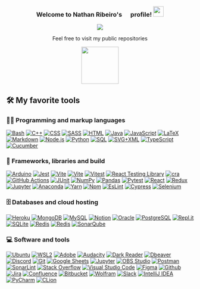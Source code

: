 <h3 align="center">
  Welcome to Nathan Ribeiro's
  <img src="https://flagicons.lipis.dev/flags/4x3/br.svg" width="15"> 
  profile!
  <img src="https://media.giphy.com/media/hvRJCLFzcasrR4ia7z/giphy.gif" width="28">
</h3>

<!-- Typing SVG by DenverCoder1 - https://github.com/DenverCoder1/readme-typing-svg -->
<p align="center">
  <a href="https://github.com/DenverCoder1/readme-typing-svg"><img src="https://readme-typing-svg.demolab.com/?lines=Software Development;Test Driven Development;Clean Code;Always%20Learning%20New%20Things💡;Simplicity%20Is%20The%20Ultimate %20Sophistication&font=Fira%20Code&center=true&width=600&height=45&color=50C878&vCenter=true&size=22&pause=1000"></a>
</p>

<p align="center">
Feel free to visit my public repositories  
</p>

<p align="center">
<img src="https://media0.giphy.com/media/nJ2UiWBL5UyX6anGIN/giphy.gif?cid=ecf05e47uxrrom1nw2w9fubcf49f27dxhssm9didirwcdvbx&rid=giphy.gif&ct=s" width="100">
</p>

## 🛠️ My favorite tools

### 👨‍💻 Programming and markup languages

<p>
 <a href="#"><img alt="Bash" src="https://img.shields.io/badge/Bash-121011.svg?logo=gnu-bash&logoColor=white"></a>
<a href="#"><img alt="C++" src="https://custom-icon-badges.demolab.com/badge/C++-9C033A.svg?logo=cpp2&logoColor=white"></a>
<a href="#"><img alt="CSS" src="https://img.shields.io/badge/CSS-1572B6.svg?logo=css3&logoColor=white"></a>
  <a href="#"><img alt="SASS" src="https://img.shields.io/badge/SASS-CF649A.svg?logo=sass&logoColor=white"></a>
  <a href="#"><img alt="HTML" src="https://img.shields.io/badge/HTML-E34F26.svg?logo=html5&logoColor=white"></a>
    <a href="#"><img alt="Java" src="https://custom-icon-badges.demolab.com/badge/Java-007396.svg?logo=java&logoColor=white"></a>
   <a href="#"><img alt="JavaScript" src="https://img.shields.io/badge/JavaScript-F7DF1E.svg?logo=javascript&logoColor=black"></a>
   <a href="#"><img alt="LaTeX" src="https://img.shields.io/badge/LaTeX-008080.svg?logo=LaTeX&logoColor=white"></a>
   <a href="#"><img alt="Markdown" src="https://img.shields.io/badge/Markdown-000000.svg?logo=markdown&logoColor=white"></a>
   <a href="#"><img alt="Node.js" src="https://img.shields.io/badge/Node.js-43853D.svg?logo=node.js&logoColor=white"></a>
   <a href="#"><img alt="Python" src="https://img.shields.io/badge/Python-14354C.svg?logo=python&logoColor=white"></a>
    <a href="#"><img alt="SQL" src="https://custom-icon-badges.demolab.com/badge/SQL-025E8C.svg?logo=database&logoColor=white"></a>
  <a href="#"><img alt="SVG+XML" src="https://img.shields.io/badge/SVG%2BXML-e0982c.svg?logo=svg&logoColor=white"></a>
   <a href="#"><img alt="TypeScript" src="https://img.shields.io/badge/TypeScript-007ACC.svg?logo=typescript&logoColor=white"></a>
     <a href="#"><img alt="Cucumber" src="https://img.shields.io/static/v1?message=Cucumber&logo=Cucumber&labelColor=23D96C&color=23D96C&logoColor=white&label=%20&style=plastic"></a>
</p>

### 🧰 Frameworks, libraries and build

<p>
    <a href="#"><img alt="Arduino" src="https://img.shields.io/badge/-Arduino-00979D?logo=Arduino&logoColor=white"></a>
    <a href="#"><img alt="Jest" src="https://img.shields.io/badge/-Jest-99425B?logo=Jest&logoColor=white"></a>
      <a href="#"><img alt="Vite" src="https://img.shields.io/badge/-Vite-916BFE?logo=Vite&logoColor=white"></a>
        <a href="#"><img alt="Vite" src="https://img.shields.io/badge/-Conventional Commits-FB5E80?logo=conventionalcommits&logoColor=white"></a>
        <a href="#"><img alt="Vitest" src="https://img.shields.io/badge/-Vitest-729B1B?logo=Vitest&logoColor=white"></a>
      <a href="#"><img alt="React Testing Library" src="https://img.shields.io/badge/-React Testing Library-F84241?logo=testing-library&logoColor=white"></a>
        <a href="#"><img alt="cra" src="https://img.shields.io/badge/-CRA-09D3AC?logo=create-react-app&logoColor=white"></a>
    <a href="#"><img alt="GitHub Actions" src="https://img.shields.io/badge/GitHub%20Actions-2671E5.svg?logo=github%20actions&logoColor=white"></a>
    <a href="#"><img alt="JUnit" src="https://custom-icon-badges.demolab.com/badge/JUnit-25A162.svg?logo=check-circle&logoColor=white"></a>
    <a href="#"><img alt="NumPy" src="https://img.shields.io/badge/Numpy-013243.svg?logo=numpy&logoColor=white"></a>
    <a href="#"><img alt="Pandas" src="https://img.shields.io/badge/Pandas-150458.svg?logo=pandas&logoColor=white"></a>
    <a href="#"><img alt="Pytest" src="https://img.shields.io/badge/Pytest-0A9EDC.svg?logo=pytest&logoColor=white"></a>
    <a href="#"><img alt="React" src="https://img.shields.io/badge/React-20232a.svg?logo=react&logoColor=%2361DAFB"></a>
    <a href="#"><img alt="Redux" src="https://img.shields.io/badge/Redux-764ABC.svg?logo=redux&logoColor=%764ABC"></a>
    <a href="#"><img alt="Jupyter" src="https://img.shields.io/static/v1?message=Jupyter&logo=Jupyter&labelColor=F37626&color=F37626&logoColor=white&label=%20&style=plastic"></a>
         <a href="#"><img alt="Anaconda" src="https://img.shields.io/static/v1?message=Anaconda&logo=Anaconda&labelColor=44A833&color=44A833&logoColor=white&label=%20&style=plastic"></a>
           <a href="#"><img alt="Yarn" src="https://img.shields.io/static/v1?message=Yarn&logo=Yarn&labelColor=2C8EBB&color=2C8EBB&logoColor=white&label=%20&style=plastic"></a>
             <a href="#"><img alt="Npm" src="https://img.shields.io/static/v1?message=Npm&logo=npm&labelColor=CB3837&color=CB3837&logoColor=white&label=%20&style=plastic"></a>
               <a href="#"><img alt="EsLint" src="https://img.shields.io/static/v1?message=EsLint&logo=EsLint&labelColor=4B32C3&color=4B32C3&logoColor=white&label=%20&style=plastic"></a>
                 <a href="#"><img alt="Cypress" src="https://img.shields.io/static/v1?message=Cypress&logo=Cypress&labelColor=17202C&color=17202C&logoColor=white&label=%20&style=plastic"></a>
                   <a href="#"><img alt="Selenium" src="https://img.shields.io/static/v1?message=Selenium&logo=Selenium&labelColor=43B02A&color=43B02A&logoColor=white&label=%20&style=plastic"></a>
</p>

### 🗄️ Databases and cloud hosting

<p>
    <a href="#"><img alt="Heroku" src="https://img.shields.io/badge/Heroku-430098.svg?logo=heroku&logoColor=white"></a>
    <a href="#"><img alt="MongoDB" src ="https://img.shields.io/badge/MongoDB-4ea94b.svg?logo=mongodb&logoColor=white"></a>
    <a href="#"><img alt="MySQL" src="https://img.shields.io/badge/MySQL-00f.svg?logo=mysql&logoColor=white"></a>
    <a href="#"><img alt="Notion" src="https://img.shields.io/badge/Notion-010101.svg?logo=notion&logoColor=white"></a>
    <a href="#"><img alt="Oracle" src ="https://img.shields.io/badge/Oracle-F00000.svg?logo=oracle&logoColor=white"></a>
    <a href="#"><img alt="PostgreSQL" src ="https://img.shields.io/badge/PostgreSQL-316192.svg?logo=postgresql&logoColor=white"></a>
    <a href="#"><img alt="Repl.it" src="https://img.shields.io/badge/Repl.it-0D101E.svg?logo=Replit&logoColor=white"></a>
    <a href="#"><img alt="SQLite" src ="https://img.shields.io/badge/SQLite-07405e.svg?logo=sqlite&logoColor=white"></a>
               <a href="#"><img alt="Redis" src="https://img.shields.io/static/v1?message=Redis&logo=Redis&labelColor=DC382D&color=DC382D&logoColor=white&label=%20&style=plastic"></a>
                 <a href="#"><img alt="Redis" src="https://img.shields.io/static/v1?message=Jenkins&logo=Jenkins&labelColor=D24939&color=D24939&logoColor=white&label=%20&style=plastic"></a>
                   <a href="#"><img alt="SonarQube" src="https://img.shields.io/static/v1?message=SonarQube&logo=SonarQube&labelColor=4E9BCD&color=4E9BCD&logoColor=white&label=%20&style=plastic"></a>
</p>

### 💻 Software and tools

<p>
    <a href="#"><img alt="Ubuntu" src="https://img.shields.io/badge/Ubuntu-E95420.svg?logo=ubuntu&logoColor=white"></a>
    <a href="#"><img alt="WSL2" src="https://img.shields.io/badge/WSL2-000000.svg?logo=linux&logoColor=white"></a>
    <a href="#"><img alt="Adobe" src="https://img.shields.io/badge/Adobe-FF0000.svg?logo=adobe&logoColor=white"></a>
    <a href="#"><img alt="Audacity" src="https://img.shields.io/badge/-Audacity-0000CC?logo=audacity&logoColor=white"></a>
    <a href="#"><img alt="Dark Reader" src="https://img.shields.io/badge/-Dark%20Reader-141E24?logo=dark-reader&logoColor=white"></a>
    <a href="#"><img alt="Dbeaver" src="https://custom-icon-badges.demolab.com/badge/-Dbeaver-372923?logo=dbeaver-mono&logoColor=white"></a>
    <a href="#"><img alt="Discord" src="https://img.shields.io/badge/-Discord-5865F2.svg?logo=discord&logoColor=white"></a>
    <a href="#"><img alt="Git" src="https://img.shields.io/badge/Git-F05033.svg?logo=git&logoColor=white"></a>
    <a href="#"><img alt="Google Sheets" src="https://img.shields.io/badge/Sheets-34A853.svg?logo=google%20sheets&logoColor=white"></a>
    <a href="#"><img alt="Jupyter" src="https://img.shields.io/badge/Jupyter-F37626.svg?logo=Jupyter&logoColor=white"></a>
    <a href="#"><img alt="OBS Studio" src="https://img.shields.io/badge/-OBS-302E31?logo=obs-studio&logoColor=white"></a>
    <a href="#"><img alt="Postman" src="https://img.shields.io/badge/Postman-FF6C37?logo=postman&logoColor=white"></a>
    <a href="#"><img alt="SonarLint" src="https://img.shields.io/badge/-SonarLint-CB2029?logo=sonarlint&logoColor=white"></a>
    <a href="#"><img alt="Stack Overflow" src="https://img.shields.io/badge/-Stack%20Overflow-FE7A16?logo=stack-overflow&logoColor=white"></a>
    <a href="#"><img alt="Visual Studio Code" src="https://img.shields.io/badge/Visual%20Studio%20Code-0078d7.svg?logo=visual-studio-code&logoColor=white"></a>
        <a href="#"><img alt="Figma" src="https://img.shields.io/static/v1?message=Figma&logo=Figma&labelColor=F24E1E&color=F24E1E&logoColor=white&label=%20&style=plastic"></a>
                   <a href="#"><img alt="Github" src="https://img.shields.io/static/v1?message=GitHub&logo=GitHub&labelColor=181717&color=181717&logoColor=white&label=%20&style=plastic"></a>
                     <a href="#"><img alt="Jira" src="https://img.shields.io/static/v1?message=Jira&logo=Jira&labelColor=0052CC&color=0052CC&logoColor=white&label=%20&style=plastic"></a>
                       <a href="#"><img alt="Confluence" src="https://img.shields.io/static/v1?message=Confluence&logo=Confluence&labelColor=172B4D&color=172B4D&logoColor=white&label=%20&style=plastic"></a>
                         <a href="#"><img alt="Bitbucket" src="https://img.shields.io/static/v1?message=Bitbucket&logo=Bitbucket&labelColor=0052CC&color=0052CC&logoColor=white&label=%20&style=plastic"></a>
                           <a href="#"><img alt="Wolfram" src="https://img.shields.io/static/v1?message=Wolfram&logo=Wolfram&labelColor=DD1100&color=DD1100&logoColor=white&label=%20&style=plastic"></a>
                             <a href="#"><img alt="Slack" src="https://img.shields.io/static/v1?message=Slack&logo=Slack&labelColor=4A154B&color=4A154B&logoColor=white&label=%20&style=plastic"></a>
                               <a href="#"><img alt="IntelliJ IDEA" src="https://img.shields.io/static/v1?message=IntelliJ IDEA&logo=IntelliJ IDEA&labelColor=000000&color=000000&logoColor=white&label=%20&style=plastic"></a>
                                 <a href="#"><img alt="PyCharm" src="https://img.shields.io/static/v1?message=PyCharm&logo=PyCharm&labelColor=000000&color=000000&logoColor=white&label=%20&style=plastic"></a>
                                   <a href="#"><img alt="CLion" src="https://img.shields.io/static/v1?message=CLion&logo=CLion&labelColor=000000&color=000000&logoColor=white&label=%20&style=plastic"></a>
</p>
